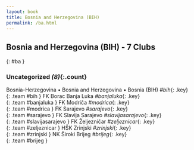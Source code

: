 ```yaml
---
layout: book
title: Bosnia and Herzegovina (BIH)
permalink: /ba.html
---
```


## Bosnia and Herzegovina (BIH) - 7 Clubs
{: #ba }









### Uncategorized _(8)_{:.count}

Bosnia-Herzegovina • Bosnia and Herzegovina • Bosnia  (BIH)  _#bih_{: .key} <br>
{: .team #bih }
FK Borac Banja Luka   _#banjaluka_{: .key} <br>
{: .team #banjaluka }
FK Modriča   _#modrica_{: .key} <br>
{: .team #modrica }
FK Sarajevo   _#sarajevo_{: .key} <br>
{: .team #sarajevo }
FK Slavija Sarajevo   _#slavijasarajevo_{: .key} <br>
{: .team #slavijasarajevo }
FK Željezničar   _#zeljeznicar_{: .key} <br>
{: .team #zeljeznicar }
HŠK Zrinjski   _#zrinjski_{: .key} <br>
{: .team #zrinjski }
NK Široki Brijeg   _#brijeg_{: .key} <br>
{: .team #brijeg }


 
